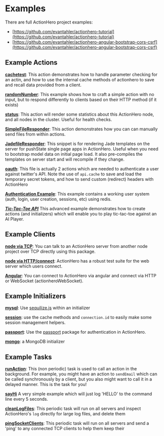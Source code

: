 # Examples

There are full ActionHero project examples:

- [https://github.com/evantahler/actionhero-tutorial](https://github.com/evantahler/actionhero-tutorial)
- [https://github.com/evantahler/actionhero-angular-bootstrap-cors-csrf](https://github.com/evantahler/actionhero-angular-bootstrap-cors-csrf)

## Example Actions

**[cachetest](https://github.com/evantahler/actionhero/blob/master/actions/cacheTest.js)**: This action demonstrates how to handle parameter checking for an actin, and how to use the internal cache methods of actionhero to save and recall data provided from a client.

**[randomNumber](https://github.com/evantahler/actionhero/blob/master/actions/randomNumber.js)**: This example shows how to craft a simple action with no input, but to respond differently to clients based on their HTTP method (if it exists)

**[status](https://github.com/evantahler/actionhero/blob/master/actions/status.js)**: This action will render some statistics about this ActionHero node, and all nodes in the cluster.  Useful for health checks.

**[SimpleFileResponder](https://gist.github.com/evantahler/9541992)**: This action demonstrates how you can can manually send files from within actions.

**[JadefileResponder](https://gist.github.com/connanp/6169574)**: This snippet is for rendering Jade templates on the server for pushState single page apps in ActionHero. Useful when you need to bootstrap model data on initial page load. It also pre-compiles the templates on server start and will recompile if they change.

**[oauth](https://gist.github.com/4326070)**: This file is actually 2 actions which are needed to authenticate a user against twitter's API.  Note the use of `api.cache` to save and load the temporary secret tokens, and how to send custom (redirect) headers with ActionHero

**[Authentication Example](https://blog.evantahler.com/authentication-with-actionhero-again-b197f406532f)**: This example contains a working user system (auth, login, user creation, sessions, etc) using redis.

***[Tic-Tac-Toe API](https://gist.github.com/evantahler/5898472)*** This advanced example demonstrates how to create actions (and initializers) which will enable you to play tic-tac-toe against an AI Player.

## Example Clients

**[node via TCP](https://github.com/evantahler/actionhero-client)**: You can talk to an ActionHero server from another node project over TCP directly using this package.

**[node via HTTP/connect](https://github.com/evantahler/actionhero/blob/master/test/servers/web.js)**: ActionHero has a robust test suite for the web server which users connect.

**[Angular](https://github.com/evantahler/actionhero-angular-bootstrap-cors-csrf/blob/master/public/js/app/app.js#L43-L89)**: You can connect to ActionHero via angular and connect via HTTP or WebSocket (actionheroWebSocket).

## Example Initializers

**[mysql](https://gist.github.com/evantahler/801a07085f230fa7f55d)**: Use [sequilize.js](http://sequelizejs.com/) within an initializer

**[session](https://gist.github.com/evantahler/59ba68a5ef5990574b7d)**: use the cache methods and `connection.id` to easily make some session management helpers.

**[passport](https://gist.github.com/juancgarcia/e4caf5dc7474769f5137)**: Use the [passport](http://passportjs.org/) package for authentication in ActionHero.

**[mongo](https://gist.github.com/evantahler/0c59aa8680259aee3e01)**: a MongoDB initializer

## Example Tasks

**[runAction](https://github.com/evantahler/actionhero/blob/master/tasks/runAction.js)**: This (non periodic) task is used to call an action in the background.  For example, you might have an action to `sendEmail` which can be called synchronously by a client, but you also might want to call it in a delayed manner.  This is the task for you!

**[sayHi](https://gist.github.com/evantahler/5aea80c04f14e8a88c91)** A very simple example which will just log 'HELLO' to the command line every 5 seconds.

**[cleanLogFiles](https://gist.github.com/evantahler/5f427cde60f2f88ad61b)**: This periodic task will run on all servers and inspect ActionHero's `log` directly for large log files, and delete them

**[pingSocketClients](https://gist.github.com/evantahler/b2f6e90e800916d3d26d)**: This periodic task will run on all servers and send a 'ping' to any connected TCP clients to help them keep their
